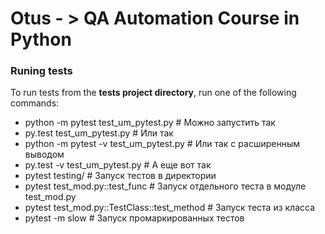 # Otus - > QA Automation Course in Python


### Runing tests
To run tests from the __tests project directory__, run one of the following commands:


- python -m pytest test_um_pytest.py # Можно запустить так
- py.test test_um_pytest.py # Или так
- python -m pytest -v test_um_pytest.py # Или так с расширенным выводом
- py.test -v test_um_pytest.py # А еще вот так
- pytest testing/ # Запуск тестов в директории
- pytest test_mod.py::test_func # Запуск отдельного теста в модуле test_mod.py
- pytest test_mod.py::TestClass::test_method # Запуск теста из класса
- pytest -m slow # Запуск промаркированных тестов
